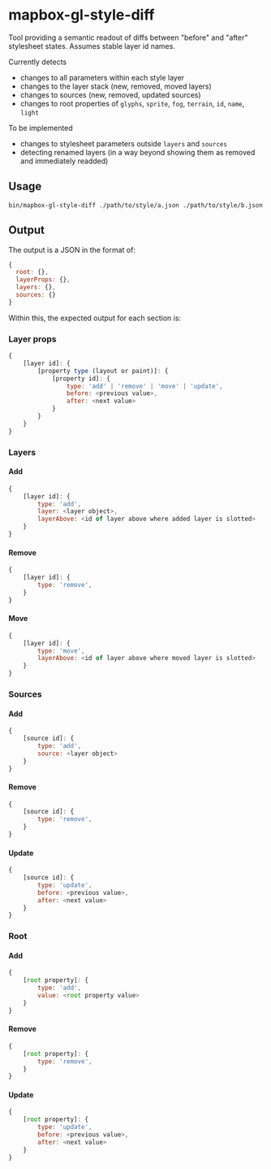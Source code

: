 # mapbox-gl-style-diff

Tool providing a semantic readout of diffs between "before" and "after" stylesheet states. Assumes stable layer id names.

Currently detects

- changes to all parameters within each style layer
- changes to the layer stack (new, removed, moved layers)
- changes to sources (new, removed, updated sources)
- changes to root properties of `glyphs`, `sprite`, `fog`, `terrain`, `id`, `name`, `light`

To be implemented

- changes to stylesheet parameters outside `layers` and `sources`
- detecting renamed layers (in a way beyond showing them as removed and immediately readded)

## Usage

`bin/mapbox-gl-style-diff ./path/to/style/a.json ./path/to/style/b.json`

## Output

The output is a JSON in the format of:

```js
{
  root: {},
  layerProps: {},
  layers: {},
  sources: {}
}
```

Within this, the expected output for each section is:

### Layer props

```js
{
    [layer id]: {
        [property type (layout or paint)]: {
            [property id]: {
                type: 'add' | 'remove' | 'move' | 'update',
                before: <previous value>,
                after: <next value>
            }
        }
    }
}
```

### Layers

#### Add

```js
{
    [layer id]: {
        type: 'add',
        layer: <layer object>,
        layerAbove: <id of layer above where added layer is slotted>
    }
}
```

#### Remove

```js
{
    [layer id]: {
        type: 'remove',
    }
}
```

#### Move

```js
{
    [layer id]: {
        type: 'move',
        layerAbove: <id of layer above where moved layer is slotted>
    }
}
```

### Sources

#### Add

```js
{
    [source id]: {
        type: 'add',
        source: <layer object>
    }
}
```

#### Remove

```js
{
    [source id]: {
        type: 'remove',
    }
}
```

#### Update

```js
{
    [source id]: {
        type: 'update',
        before: <previous value>,
        after: <next value>
    }
}
```

### Root

#### Add

```js
{
    [root property]: {
        type: 'add',
        value: <root property value>
    }
}
```

#### Remove

```js
{
    [root property]: {
        type: 'remove',
    }
}
```

#### Update

```js
{
    [root property]: {
        type: 'update',
        before: <previous value>,
        after: <next value>
    }
}
```
